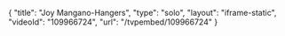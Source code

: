 {
    "title": "Joy Mangano-Hangers",
    "type": "solo",
    "layout": "iframe-static",
    "videoId": "109966724",
    "url": "\/tvpembed\/109966724"
}